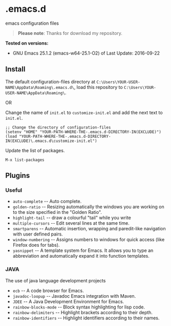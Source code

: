 # .emacs.d
emacs configuration files


> **Please note**: Thanks for download my repository.

**Tested on versions:**
* GNU Emacs 25.1.2 (emacs-w64-25.1-O2) of Last Update: 2016-09-22

## Install

The default configuration-files directory at `C:\Users\YOUR-USER-NAME\AppData\Roaming\.emacs.d\`, load this repository to `C:\Users\YOUR-USER-NAME\AppData\Roaming\`.
  
 OR
  
 Change the name of `init.el` to `customize-init.el` and add the next text to `init.el`.
  
  ```
  ;; Change the directory of configuration-files 
  (setenv "HOME" "YOUR-PATH-WHERE-THE-.emacs.d-DIRECTORY-IN(EXCLUDE)") 
  (load "YOUR-PATH-WHERE-THE-.emacs.d-DIRECTORY-IN(EXCLUDE)\.emacs.d\customize-init.el")
  ```
  
Update the list of packages. 	
  
  ```
  M-x list-packages 
  ```
  
## Plugins

### Useful

* `auto-complete` -- Auto complete.
* `golden-ratio` -- Resizing automatically the windows you are working on to the size specified in the "Golden Ratio".
* `highlight-tail` -- draw a colourful "tail" while you write
* `multiple-cursors` -- Edit several lines at the same time.
* `smartparens` -- Automatic insertion, wrapping and paredit-like navigation with user defined pairs.
* `window-numbering` -- Assigns numbers to windows for quick access (like Firefox does for tabs).
* `yasnippet` -- A template system for Emacs. It allows you to type an abbreviation and automatically expand it into function templates.

### JAVA

The use of java language development projects

* `ecb` -- A code browser for Emacs.
* `javadoc-loopup` -- Javadoc Emacs integration with Maven.
* `JDEE` -- A Java Development Environment for Emacs.
* `rainbow-blocks-mode` -- Block syntax highlighting for lisp code.
* `rainbow-delimiters` -- Highlight brackets according to their depth.
* `rainbow-identifiers` -- Highlight identifiers according to their names.

